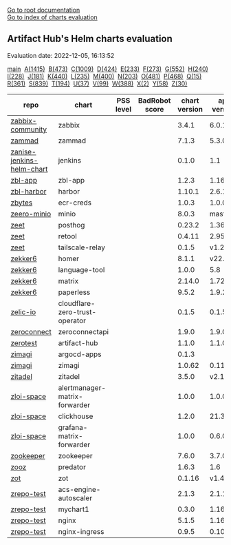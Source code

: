 [Go to root documentation](https://vicenteherrera.com/secobs-charts)  
[Go to index of charts evaluation](https://vicenteherrera.com/secobs-charts/docs/generated/charts_levels)

## Artifact Hub's Helm charts evaluation

Evaluation date: 2022-12-05, 16:13:52

[main](./charts_levels)&nbsp; [A(1415)](./charts_levels_a)&nbsp; [B(473)](./charts_levels_b)&nbsp; [C(1009)](./charts_levels_c)&nbsp; [D(424)](./charts_levels_d)&nbsp; [E(233)](./charts_levels_e)&nbsp; [F(273)](./charts_levels_f)&nbsp; [G(552)](./charts_levels_g)&nbsp; [H(240)](./charts_levels_h)&nbsp; [I(228)](./charts_levels_i)&nbsp; [J(181)](./charts_levels_j)&nbsp; [K(440)](./charts_levels_k)&nbsp; [L(235)](./charts_levels_l)&nbsp; [M(400)](./charts_levels_m)&nbsp; [N(203)](./charts_levels_n)&nbsp; [O(481)](./charts_levels_o)&nbsp; [P(468)](./charts_levels_p)&nbsp; [Q(15)](./charts_levels_q)&nbsp; [R(361)](./charts_levels_r)&nbsp; [S(839)](./charts_levels_s)&nbsp; [T(194)](./charts_levels_t)&nbsp; [U(37)](./charts_levels_u)&nbsp; [V(99)](./charts_levels_v)&nbsp; [W(388)](./charts_levels_w)&nbsp; [X(2)](./charts_levels_x)&nbsp; [Y(58)](./charts_levels_y)&nbsp; [Z(30)](./charts_levels_z)&nbsp; 

| repo | chart | PSS level | BadRobot score | chart version | app version |
|------|------|------|------|------|------|
| [zabbix-community](https://zabbix-community.github.io/helm-zabbix/) | zabbix |  |  | 3.4.1 | 6.0.11 |
| [zammad](https://zammad.github.io/zammad-helm) | zammad |  |  | 7.1.3 | 5.3.0-9 |
| [zanise-jenkins-helm-chart](https://zanise.github.io/Kubernetes-LW-task/chart1) | jenkins |  |  | 0.1.0 | 1.1 |
| [zbl-app](https://zeblok.github.io/zbl-app-helm/) | zbl-app |  |  | 1.2.3 | 1.16.1 |
| [zbl-harbor](https://zeblok.github.io/zbl-harbor-helm/) | harbor |  |  | 1.10.1 | 2.6.1 |
| [zbytes](https://zbytes.github.io/helm-charts/) | ecr-creds |  |  | 1.0.3 | 1.0.0 |
| [zeero-minio](https://cts-zeero.github.io/minio) | minio |  |  | 8.0.3 | master |
| [zeet](https://helm.zeet.dev) | posthog |  |  | 0.23.2 | 1.36.1 |
| [zeet](https://helm.zeet.dev) | retool |  |  | 0.4.11 | 2.95.3 |
| [zeet](https://helm.zeet.dev) | tailscale-relay |  |  | 0.1.5 | v1.24.2 |
| [zekker6](https://zekker6.github.io/helm-charts) | homer |  |  | 8.1.1 | v22.10.1 |
| [zekker6](https://zekker6.github.io/helm-charts) | language-tool |  |  | 1.0.0 | 5.8 |
| [zekker6](https://zekker6.github.io/helm-charts) | matrix |  |  | 2.14.0 | 1.72.0 |
| [zekker6](https://zekker6.github.io/helm-charts) | paperless |  |  | 9.5.2 | 1.9.2 |
| [zelic-io](https://zelic-io.github.io/charts) | cloudflare-zero-trust-operator |  |  | 0.1.5 | 0.1.5 |
| [zeroconnect](https://saas-repo.zerosystems.com/helm) | zeroconnectapi |  |  | 1.9.0 | 1.9.0.41 |
| [zerotest](https://raw.githubusercontent.com/zzhzero/hub/master/docs/chart) | artifact-hub |  |  | 1.1.0 | 1.1.0 |
| [zimagi](https://zimagi.github.io/charts) | argocd-apps |  |  | 0.1.3 |  |
| [zimagi](https://zimagi.github.io/charts) | zimagi |  |  | 1.0.62 | 0.11.7 |
| [zitadel](https://charts.zitadel.com) | zitadel |  |  | 3.5.0 | v2.13.1 |
| [zloi-space](https://chartmuseum.zloi.space/) | alertmanager-matrix-forwarder |  |  | 1.0.0 | 1.0.0 |
| [zloi-space](https://chartmuseum.zloi.space/) | clickhouse |  |  | 1.2.0 | 21.3.20 |
| [zloi-space](https://chartmuseum.zloi.space/) | grafana-matrix-forwarder |  |  | 1.0.0 | 0.6.0 |
| [zookeeper](https://patanjalic.github.io/zookeeper-clone/) | zookeeper |  |  | 7.6.0 | 3.7.0 |
| [zooz](https://zooz.github.io/helm/) | predator |  |  | 1.6.3 | 1.6 |
| [zot](https://zotregistry.io/helm-charts/) | zot |  |  | 0.1.16 | v1.4.3 |
| [zrepo-test](http://pqbbvd.natappfree.cc/charts/index.yaml) | acs-engine-autoscaler |  |  | 2.1.3 | 2.1.1 |
| [zrepo-test](http://pqbbvd.natappfree.cc/charts/index.yaml) | mychart1 |  |  | 0.3.0 | 1.16.0 |
| [zrepo-test](http://pqbbvd.natappfree.cc/charts/index.yaml) | nginx |  |  | 5.1.5 | 1.16.1 |
| [zrepo-test](http://pqbbvd.natappfree.cc/charts/index.yaml) | nginx-ingress |  |  | 0.9.5 | 0.10.2 |
